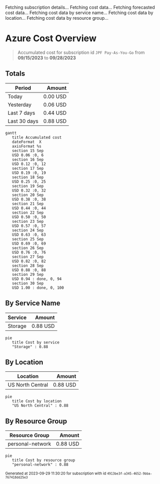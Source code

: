 Fetching subscription details...
Fetching cost data...
Fetching forecasted cost data...
Fetching cost data by service name...
Fetching cost data by location...
Fetching cost data by resource group...
# Azure Cost Overview

> Accumulated cost for subscription id `JPF Pay-As-You-Go` from **09/15/2023** to **09/28/2023**

## Totals

|Period|Amount|
|---|---:|
|Today|0.00 USD|
|Yesterday|0.06 USD|
|Last 7 days|0.44 USD|
|Last 30 days|0.88 USD|

```mermaid
gantt
   title Accumulated cost
   dateFormat  X
   axisFormat %s
   section 15 Sep
   USD 0.06 :0, 6
   section 16 Sep
   USD 0.12 :0, 12
   section 17 Sep
   USD 0.19 :0, 19
   section 18 Sep
   USD 0.25 :0, 25
   section 19 Sep
   USD 0.32 :0, 32
   section 20 Sep
   USD 0.38 :0, 38
   section 21 Sep
   USD 0.44 :0, 44
   section 22 Sep
   USD 0.50 :0, 50
   section 23 Sep
   USD 0.57 :0, 57
   section 24 Sep
   USD 0.63 :0, 63
   section 25 Sep
   USD 0.69 :0, 69
   section 26 Sep
   USD 0.76 :0, 76
   section 27 Sep
   USD 0.82 :0, 82
   section 28 Sep
   USD 0.88 :0, 88
   section 29 Sep
   USD 0.94 : done, 0, 94
   section 30 Sep
   USD 1.00 : done, 0, 100
```

## By Service Name

|Service|Amount|
|---|---:|
|Storage|0.88 USD|

```mermaid
pie
   title Cost by service
   "Storage" : 0.88
```

## By Location

|Location|Amount|
|---|---:|
|US North Central|0.88 USD|

```mermaid
pie
   title Cost by location
   "US North Central" : 0.88
```

## By Resource Group

|Resource Group|Amount|
|---|---:|
|personal-network|0.88 USD|

```mermaid
pie
   title Cost by resource group
   "personal-network" : 0.88
```

<sup>Generated at 2023-09-29 11:30:20 for subscription with id `4913be3f-a345-4652-9bba-767418dd25e3`</sup>
